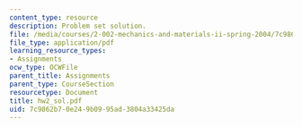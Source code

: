 ```yaml
---
content_type: resource
description: Problem set solution.
file: /media/courses/2-002-mechanics-and-materials-ii-spring-2004/7c9862b70e249b0995ad3804a33425da_hw2_sol.pdf
file_type: application/pdf
learning_resource_types:
- Assignments
ocw_type: OCWFile
parent_title: Assignments
parent_type: CourseSection
resourcetype: Document
title: hw2_sol.pdf
uid: 7c9862b7-0e24-9b09-95ad-3804a33425da
---
```

